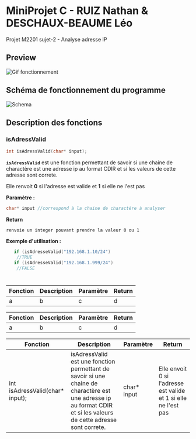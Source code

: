 # MiniProjet C - RUIZ Nathan & DESCHAUX-BEAUME Léo
 Projet M2201 
 sujet-2 - Analyse adresse IP

## **Preview**

![Gif fonctionnement](https://media.giphy.com/media/sla2HnCJ75JhkqUW6Q/giphy.gif)

## **Schéma de fonctionnement du programme**
![Schema](https://cdn.discordapp.com/attachments/707298011939733594/856234623223070720/Capture.PNG)

## **Description des fonctions**

### **isAdressValid**
```c 
int isAdressValid(char* input);
```

**`isAdressValid`** est une fonction permettant de savoir si une chaine de charactère est une adresse ip au format CDIR et si les valeurs de cette adresse sont correte.

Elle renvoit **0** si l'adresse est valide et **1** si elle ne l'est pas

**Paramètre :**
```c
char* input //correspond à la chaine de charactère à analyser
```

**Return**
```
renvoie un integer pouvant prendre la valeur 0 ou 1
```

**Exemple d'utilisation :**
```c
   if (isAdresseValid("192.168.1.10/24")
    //TRUE
   if (isAdresseValid("192.168.1.999/24")
    //FALSE
```

#
#


| Fonction | Description | Paramètre | Return |
| -- | -- | -- | -- |
| a | b | c | d


| Fonction | Description | Paramètre | Return |
| -- | -- | -- | -- |
| a | b | c | d


| Fonction | Description | Paramètre | Return | 
| -- | -- | -- | -- |
| int isAdressValid(char* input); | isAdressValid est une fonction permettant de savoir si une chaine de charactère est une adresse ip au format CDIR et si les valeurs de cette adresse sont correte. | char* input | Elle envoit 0 si l'adresse est valide et 1 si elle ne l'est pas